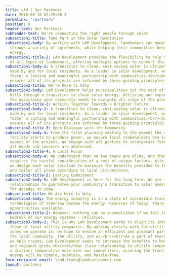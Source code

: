 ```yaml
---
title: LAM | Our Partners
date: 2016-08-18 01:29:00 Z
permalink: "/partners"
position: 0
header-text: Our Partners
subheader-text: We're connecting the right people through solar
subsection1-title: Take Part in the Solar Revolution
subsection1-body: By working with LAM Development, landowners can monetize their land
  through a variety of agreements, while helping their communities benefit from solar
  energy.
subsection1-title-2: LAM Development provides the flexibility to help meet the needs
  of all types of landowners, offering multiple options to convert their assets.
subsection1-body-2: A transition to clean, cost-saving solar is ultimately a choice
  made by and for local residents. As a leader in solar development, we strive to
  foster a lasting and meaningful partnership with communities.<br/><br/>LAM Development
  ensures all of its projects are informed by three guiding principles-
subsection2-title: We're here to help
subsection2-body: LAM Development helps municipalities cut the cost of their utility
  bills through a transition to clean solar energy. Utilizing our expertise, we provide
  the assistance your community needs to navigate all steps of the process.
subsection2-title-2: Working Together Towards a Brighter Future
subsection2-body-2: A transition to clean, cost-saving solar is ultimately a choice
  made by and for local residents. As a leader in solar development, we strive to
  foster a lasting and meaningful partnership with communities.<br/><br/>LAM Development
  ensures all of its projects are informed by three guiding principles.
subsection2-title-3: Open Dialogue with the Community
subsection2-body-3: From the first planning meeting to the moment the solar energy
  facility starts to produce power, we ensure local stakeholders are involved in every
  aspect of the project. We engage with all parties to incorporate feedback and guarantee
  all needs and concerns are addressed.
subsection2-title-4: A Local Focus
subsection2-body-4: We understand that no two towns are alike, and that each project
  requires the careful consideration of a host of unique factors. With this in mind,
  we design each solar solution to maximize the benefits provided to the local community
  and tailor all plans according to local circumstance.
subsection2-title-5: Lasting Commitment
subsection2-body-5: LAM Development is here for the long term. We are focused on lasting
  relationships to guarantee your community’s transition to solar energy is a success
  for decades to come.
subsection3-title: We Are Here to Help
subsection3-body: The energy industry is in a state of incredible transition. As the
  technologies of tomorrow become the energy resources of today, there is near unlimited
  opportunities available.
subsection3-title-2: However, nothing can be accomplished if we fail to include the
  bedrock of our energy systems - utilities.
subsection3-body-2: This is why LAM Development works to align its interests with
  those of local utility companies. By working closely with the utilities whose load
  zones we operate in, we hope to ensure an efficient and pleasant partnership between
  the local community, the utility, and us.<br/><br/>As a part of every solar project
  we help create, Lam Development seeks to increase the benefits to both the local
  and regional grids.<br/><br/>Our close relationship to utility companies gives us
  a distinct comparative edge over our competitors, assuring the transition to renewable
  energy will be simple, seamless, and hassle-free.
form-recipient-email: land.leads@lamdevelopment.com
layout: partners
---
```


